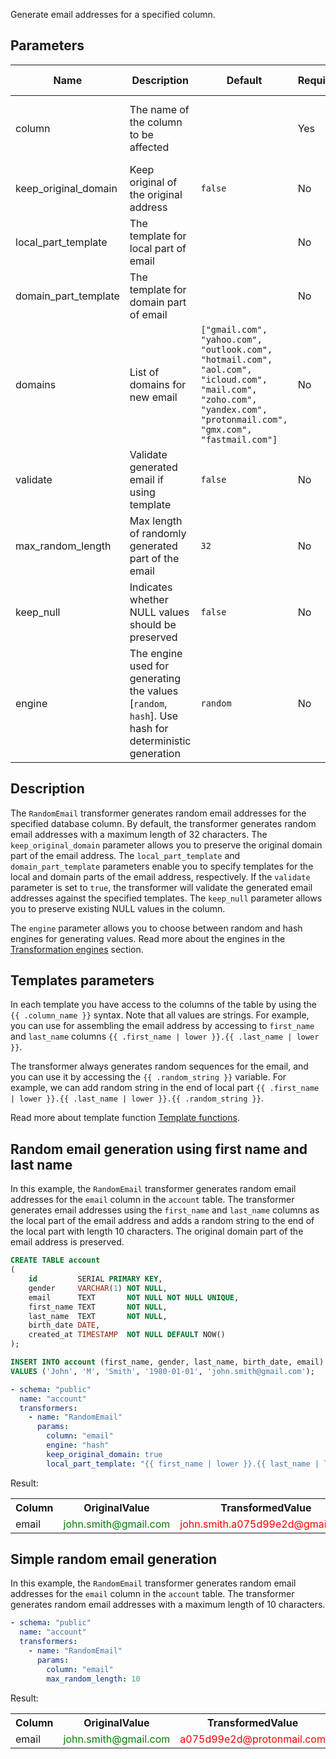 Generate email addresses for a specified column.

## Parameters

| Name                 | Description                                                                                         | Default                                                                                                                                                                | Required | Supported DB types                  |
|----------------------|-----------------------------------------------------------------------------------------------------|------------------------------------------------------------------------------------------------------------------------------------------------------------------------|----------|-------------------------------------|
| column               | The name of the column to be affected                                                               |                                                                                                                                                                        | Yes      | text, varchar, char, bpchar, citext |
| keep_original_domain | Keep original of the original address                                                               | `false`                                                                                                                                                                | No       | -                                   |
| local_part_template  | The template for local part of email                                                                |                                                                                                                                                                        | No       | -                                   |
| domain_part_template | The template for domain part of email                                                               |                                                                                                                                                                        | No       | -                                   |
| domains              | List of domains for new email                                                                       | `["gmail.com", "yahoo.com", "outlook.com", "hotmail.com", "aol.com", "icloud.com", "mail.com", "zoho.com", "yandex.com", "protonmail.com", "gmx.com", "fastmail.com"]` | No       | -                                   |
| validate             | Validate generated email if using template                                                          | `false`                                                                                                                                                                | No       | -                                   |
| max_random_length    | Max length of randomly generated part of the email                                                  | `32`                                                                                                                                                                   | No       | -                                   |
| keep_null            | Indicates whether NULL values should be preserved                                                   | `false`                                                                                                                                                                | No       | -                                   |
| engine               | The engine used for generating the values [`random`, `hash`]. Use hash for deterministic generation | `random`                                                                                                                                                               | No       | -                                   |

## Description

The `RandomEmail` transformer generates random email addresses for the specified database column. By default, the
transformer generates random email addresses with a maximum length of 32 characters. The `keep_original_domain`
parameter allows you to preserve the original domain part of the email address. The `local_part_template`
and `domain_part_template` parameters enable you to specify templates for the local and domain parts of the email
address, respectively. If the `validate` parameter is set to `true`, the transformer will validate the generated email
addresses against the specified templates. The `keep_null` parameter allows you to preserve existing NULL values in the
column.

The `engine` parameter allows you to choose between random and hash engines for generating values. Read more about the
engines in the [Transformation engines](../transformation_engines.md) section.

## Templates parameters

In each template you have access to the columns of the table by using the `{{ .column_name }}` syntax. Note that
all values are strings. For example, you can use for assembling the email address by accessing to `first_name` and
`last_name` columns `{{ .first_name | lower }}.{{ .last_name | lower }}`.

The transformer always generates random sequences for the email, and you can use it by accessing
the `{{ .random_string }}` variable. For example, we can add random string in the end of local part
`{{ .first_name | lower }}.{{ .last_name | lower }}.{{ .random_string }}`.

Read more about template function [Template functions](../advanced_transformers/custom_functions/index.md).

## Random email generation using first name and last name

In this example, the `RandomEmail` transformer generates random email addresses for the `email` column in the `account`
table. The transformer generates email addresses using the `first_name` and `last_name` columns as the local part
of the email address and adds a random string to the end of the local part with length 10 characters. The original
domain part of the email address is preserved.

```sql
CREATE TABLE account
(
    id         SERIAL PRIMARY KEY,
    gender     VARCHAR(1) NOT NULL,
    email      TEXT       NOT NULL NOT NULL UNIQUE,
    first_name TEXT       NOT NULL,
    last_name  TEXT       NOT NULL,
    birth_date DATE,
    created_at TIMESTAMP  NOT NULL DEFAULT NOW()
);

INSERT INTO account (first_name, gender, last_name, birth_date, email)
VALUES ('John', 'M', 'Smith', '1980-01-01', 'john.smith@gmail.com');
```

```yaml title="RandomEmail transformer example"
- schema: "public"
  name: "account"
  transformers:
    - name: "RandomEmail"
      params:
        column: "email"
        engine: "hash"
        keep_original_domain: true
        local_part_template: "{{ first_name | lower }}.{{ last_name | lower }}.{{ .random_string | trunc 10 }}"
```

Result:

<table>
<tr>
<th>Column</th><th>OriginalValue</th><th>TransformedValue</th>
</tr>
<tr>
<td>email</td><td><span style="color:green">john.smith@gmail.com</span></td><td><span style="color:red">john.smith.a075d99e2d@gmail.com</span></td>
</tr>
</table>

## Simple random email generation

In this example, the `RandomEmail` transformer generates random email addresses for the `email` column in the `account`
table. The transformer generates random email addresses with a maximum length of 10 characters.

```yaml title="RandomEmail transformer example"
- schema: "public"
  name: "account"
  transformers:
    - name: "RandomEmail"
      params:
        column: "email"
        max_random_length: 10
```

Result:

<table>
<tr>
<th>Column</th><th>OriginalValue</th><th>TransformedValue</th>
</tr>
<tr>
<td>email</td><td><span style="color:green">john.smith@gmail.com</span></td><td><span style="color:red">a075d99e2d@protonmail.com</span></td>
</tr>
</table>
